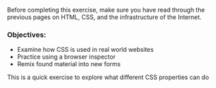Before completing this exercise, make sure you have read through the previous pages on HTML, CSS, and the infrastructure of the Internet. 

### Objectives:

* Examine how CSS is used in real world websites
* Practice using a browser inspector 
* Remix found material into new forms

This is a quick exercise to explore what different CSS properties can do




